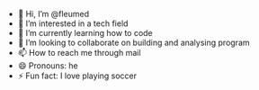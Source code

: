 - 👋 Hi, I’m @fleumed
- 👀 I’m interested in a tech field
- 🌱 I’m currently learning how to code
- 💞️ I’m looking to collaborate on building and analysing program 
- 📫 How to reach me through mail
- 😄 Pronouns: he
- ⚡ Fun fact: I love playing soccer

<!---
fleumed/fleumed is a ✨ special ✨ repository because its `README.md` (this file) appears on your GitHub profile.
You can click the Preview link to take a look at your changes.
--->
